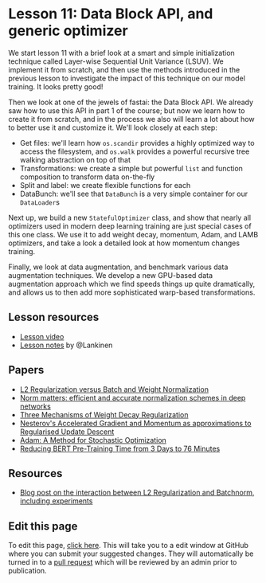 # Lesson 11: Data Block API, and generic optimizer

We start lesson 11 with a brief look at a smart and simple initialization technique called Layer-wise Sequential Unit Variance (LSUV). We implement it from scratch, and then use the methods introduced in the previous lesson to investigate the impact of this technique on our model training. It looks pretty good!

Then we look at one of the jewels of fastai: the Data Block API. We already saw how to use this API in part 1 of the course; but now we learn how to create it from scratch, and in the process we also will learn a lot about how to better use it and customize it. We'll look closely at each step:

- Get files: we'll learn how `os.scandir` provides a highly optimized way to access the filesystem, and `os.walk` provides a powerful recursive tree walking abstraction on top of that
- Transformations: we create a simple but powerful `list` and function composition to transform data on-the-fly
- Split and label: we create flexible functions for each
- DataBunch: we'll see that `DataBunch` is a very simple container for our `DataLoader`s

Next up, we build a new `StatefulOptimizer` class, and show that nearly all optimizers used in modern deep learning training are just special cases of this one class. We use it to add weight decay, momentum, Adam, and LAMB optimizers, and take a look a detailed look at how momentum changes training.

Finally, we look at data augmentation, and benchmark various data augmentation techniques. We develop a new GPU-based data augmentation approach which we find speeds things up quite dramatically, and allows us to then add more sophisticated warp-based transformations.

## Lesson resources

- [Lesson video](https://youtu.be/hPQKzsjTyyQ)
- [Lesson notes](https://medium.com/@lankinen/fast-ai-lesson-11-notes-part-2-v3-6d28e17509f4) by @Lankinen

## Papers

- [L2 Regularization versus Batch and Weight Normalization](https://arxiv.org/abs/1706.05350)
- [Norm matters: efficient and accurate normalization schemes in deep networks](https://arxiv.org/abs/1803.01814)
- [Three Mechanisms of Weight Decay Regularization](https://arxiv.org/abs/1810.12281)
- [Nesterov's Accelerated Gradient and Momentum as approximations to Regularised Update Descent](https://arxiv.org/abs/1607.01981)
- [Adam: A Method for Stochastic Optimization](https://arxiv.org/abs/1412.6980)
- [Reducing BERT Pre-Training Time from 3 Days to 76 Minutes](https://arxiv.org/abs/1904.00962)

## Resources
- [Blog post on the interaction between L2 Regularization and Batchnorm, including experiments](https://blog.janestreet.com/l2-regularization-and-batch-norm/)

## Edit this page

To edit this page, [click here](https://github.com/fastai/course-v3/edit/master/files/dl-2019/notes/notes-2-11.md). This will take you to a edit window at GitHub where you can submit your suggested changes. They will automatically be turned in to a [pull request](https://help.github.com/articles/about-pull-requests/) which will be reviewed by an admin prior to publication.
